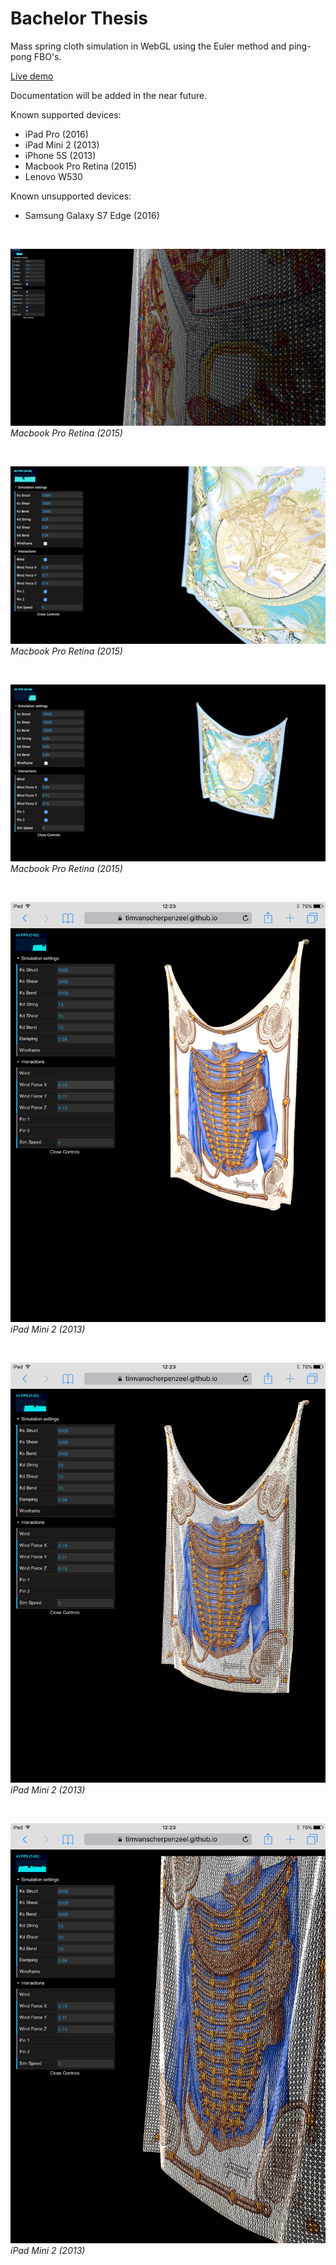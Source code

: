 # Bachelor Thesis
Mass spring cloth simulation in WebGL using the Euler method and ping-pong FBO's.

[Live demo](https://timvanscherpenzeel.github.io/Thesis/)

Documentation will be added in the near future.

Known supported devices:
- iPad Pro (2016)
- iPad Mini 2 (2013)
- iPhone 5S (2013)
- Macbook Pro Retina (2015)
- Lenovo W530

Known unsupported devices:
- Samsung Galaxy S7 Edge (2016)

&nbsp;

![1.jpg](/screenshots/1.jpg?raw=true)
*Macbook Pro Retina (2015)*

&nbsp;

![2.jpg](/screenshots/2.jpg?raw=true)
*Macbook Pro Retina (2015)*

&nbsp;

![3.jpg](/screenshots/3.jpg?raw=true)
*Macbook Pro Retina (2015)*

&nbsp;

![4.jpg](/screenshots/4.jpg?raw=true)
*iPad Mini 2 (2013)*

&nbsp;

![5.jpg](/screenshots/5.jpg?raw=true)
*iPad Mini 2 (2013)*

&nbsp;

![6.jpg](/screenshots/6.jpg?raw=true)
*iPad Mini 2 (2013)*

&nbsp;